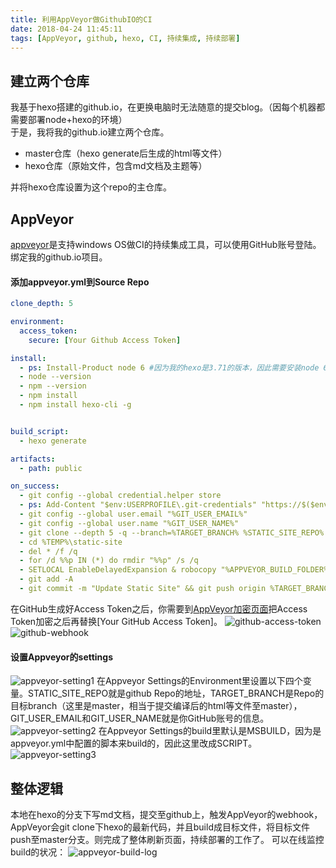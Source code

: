 ```yaml
---
title: 利用AppVeyor做GithubIO的CI
date: 2018-04-24 11:45:11
tags: [AppVeyor, github, hexo, CI, 持续集成, 持续部署]
---
```

## 建立两个仓库
我基于hexo搭建的github.io，在更换电脑时无法随意的提交blog。（因每个机器都需要部署node+hexo的环境）    
于是，我将我的github.io建立两个仓库。
* master仓库（hexo generate后生成的html等文件）
* hexo仓库（原始文件，包含md文档及主题等）
 
并将hexo仓库设置为这个repo的主仓库。

## AppVeyor
[appveyor](https://www.appveyor.com/)是支持windows OS做CI的持续集成工具，可以使用GitHub账号登陆。绑定我的github.io项目。

#### 添加appveyor.yml到Source Repo
```yml
clone_depth: 5

environment:
  access_token:
    secure: [Your Github Access Token]

install:
  - ps: Install-Product node 6 #因为我的hexo是3.71的版本，因此需要安装node 6
  - node --version
  - npm --version
  - npm install
  - npm install hexo-cli -g


build_script:
  - hexo generate

artifacts:
  - path: public

on_success:
  - git config --global credential.helper store
  - ps: Add-Content "$env:USERPROFILE\.git-credentials" "https://$($env:access_token):x-oauth-basic@github.com`n"
  - git config --global user.email "%GIT_USER_EMAIL%"
  - git config --global user.name "%GIT_USER_NAME%"
  - git clone --depth 5 -q --branch=%TARGET_BRANCH% %STATIC_SITE_REPO% %TEMP%\static-site
  - cd %TEMP%\static-site
  - del * /f /q
  - for /d %%p IN (*) do rmdir "%%p" /s /q
  - SETLOCAL EnableDelayedExpansion & robocopy "%APPVEYOR_BUILD_FOLDER%\public" "%TEMP%\static-site" /e & IF !ERRORLEVEL! EQU 1 (exit 0) ELSE (IF !ERRORLEVEL! EQU 3 (exit 0) ELSE (exit 1))
  - git add -A
  - git commit -m "Update Static Site" && git push origin %TARGET_BRANCH% && appveyor AddMessage "Static Site Updated"
```
在GitHub生成好Access Token之后，你需要到[AppVeyor加密页面](https://ci.appveyor.com/tools/encrypt)把Access Token加密之后再替换[Your GitHub Access Token]。
![github-access-token](http://obksgg9lx.bkt.clouddn.com/github-access-token.png)
![github-webhook](http://obksgg9lx.bkt.clouddn.com/github-webhook.png)

#### 设置Appveyor的settings
![appveyor-setting1](http://obksgg9lx.bkt.clouddn.com/appveyor-setting1-.jpg)
在Appveyor Settings的Environment里设置以下四个变量。STATIC_SITE_REPO就是github Repo的地址，TARGET_BRANCH是Repo的目标branch（这里是master，相当于提交编译后的html等文件至master），GIT_USER_EMAIL和GIT_USER_NAME就是你GitHub账号的信息。
![appveyor-setting2](http://obksgg9lx.bkt.clouddn.com/appveyor-setting2-.jpg)
在Appveyor Settings的build里默认是MSBUILD，因为是appveyor.yml中配置的脚本来build的，因此这里改成SCRIPT。
![appveyor-setting3](http://obksgg9lx.bkt.clouddn.com/appveyor-setting3.png)

## 整体逻辑
本地在hexo的分支下写md文档，提交至github上，触发AppVeyor的webhook，AppVeyor会git clone下hexo的最新代码，并且build成目标文件，将目标文件push至master分支。则完成了整体刷新页面，持续部署的工作了。
可以在线监控build的状况：
![appveyor-build-log](http://obksgg9lx.bkt.clouddn.com/appveyor-build-log.png)


